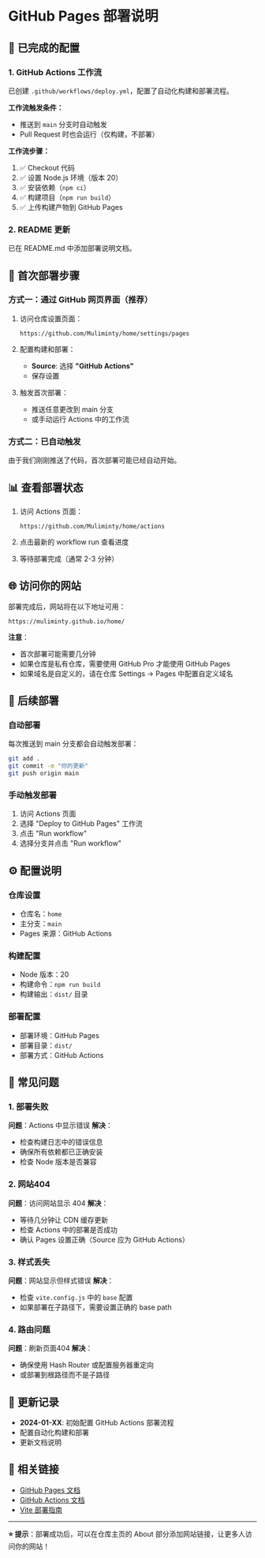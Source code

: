 # GitHub Pages 部署说明

## 🎯 已完成的配置

### 1. GitHub Actions 工作流
已创建 `.github/workflows/deploy.yml`，配置了自动化构建和部署流程。

**工作流触发条件：**
- 推送到 `main` 分支时自动触发
- Pull Request 时也会运行（仅构建，不部署）

**工作流步骤：**
1. ✅ Checkout 代码
2. ✅ 设置 Node.js 环境（版本 20）
3. ✅ 安装依赖（`npm ci`）
4. ✅ 构建项目（`npm run build`）
5. ✅ 上传构建产物到 GitHub Pages

### 2. README 更新
已在 README.md 中添加部署说明文档。

## 🚀 首次部署步骤

### 方式一：通过 GitHub 网页界面（推荐）

1. 访问仓库设置页面：
   ```
   https://github.com/Muliminty/home/settings/pages
   ```

2. 配置构建和部署：
   - **Source**: 选择 **"GitHub Actions"**
   - 保存设置

3. 触发首次部署：
   - 推送任意更改到 main 分支
   - 或手动运行 Actions 中的工作流

### 方式二：已自动触发

由于我们刚刚推送了代码，首次部署可能已经自动开始。

## 📊 查看部署状态

1. 访问 Actions 页面：
   ```
   https://github.com/Muliminty/home/actions
   ```

2. 点击最新的 workflow run 查看进度

3. 等待部署完成（通常 2-3 分钟）

## 🌐 访问你的网站

部署完成后，网站将在以下地址可用：
```
https://muliminty.github.io/home/
```

**注意**：
- 首次部署可能需要几分钟
- 如果仓库是私有仓库，需要使用 GitHub Pro 才能使用 GitHub Pages
- 如果域名是自定义的，请在仓库 Settings → Pages 中配置自定义域名

## 🔄 后续部署

### 自动部署
每次推送到 main 分支都会自动触发部署：
```bash
git add .
git commit -m "你的更新"
git push origin main
```

### 手动触发部署
1. 访问 Actions 页面
2. 选择 "Deploy to GitHub Pages" 工作流
3. 点击 "Run workflow"
4. 选择分支并点击 "Run workflow"

## ⚙️ 配置说明

### 仓库设置
- 仓库名：`home`
- 主分支：`main`
- Pages 来源：GitHub Actions

### 构建配置
- Node 版本：20
- 构建命令：`npm run build`
- 构建输出：`dist/` 目录

### 部署配置
- 部署环境：GitHub Pages
- 部署目录：`dist/`
- 部署方式：GitHub Actions

## 🐛 常见问题

### 1. 部署失败
**问题**：Actions 中显示错误
**解决**：
- 检查构建日志中的错误信息
- 确保所有依赖都已正确安装
- 检查 Node 版本是否兼容

### 2. 网站404
**问题**：访问网站显示 404
**解决**：
- 等待几分钟让 CDN 缓存更新
- 检查 Actions 中的部署是否成功
- 确认 Pages 设置正确（Source 应为 GitHub Actions）

### 3. 样式丢失
**问题**：网站显示但样式错误
**解决**：
- 检查 `vite.config.js` 中的 `base` 配置
- 如果部署在子路径下，需要设置正确的 base path

### 4. 路由问题
**问题**：刷新页面404
**解决**：
- 确保使用 Hash Router 或配置服务器重定向
- 或部署到根路径而不是子路径

## 📝 更新记录

- **2024-01-XX**: 初始配置 GitHub Actions 部署流程
- 配置自动化构建和部署
- 更新文档说明

## 🔗 相关链接

- [GitHub Pages 文档](https://docs.github.com/en/pages)
- [GitHub Actions 文档](https://docs.github.com/en/actions)
- [Vite 部署指南](https://vitejs.dev/guide/static-deploy.html)

---

**⭐ 提示**：部署成功后，可以在仓库主页的 About 部分添加网站链接，让更多人访问你的网站！

